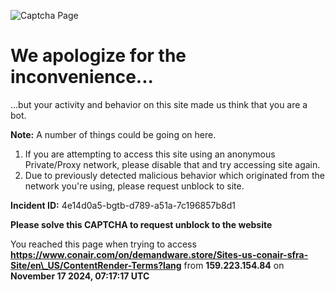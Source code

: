 ![Captcha Page](https://captcha.perfdrive.com/captcha-public/images/ss_captcha.png)

We apologize for the inconvenience...
=====================================

...but your activity and behavior on this site made us think that you are a bot.

**Note:** A number of things could be going on here.

1. If you are attempting to access this site using an anonymous Private/Proxy network, please disable that and try accessing site again.
2. Due to previously detected malicious behavior which originated from the network you're using, please request unblock to site.

**Incident ID:** 4e14d0a5-bgtb-d789-a51a-7c196857b8d1

  

**Please solve this CAPTCHA to request unblock to the website**

  

  

  
  

You reached this page when trying to access **https://www.conair.com/on/demandware.store/Sites-us-conair-sfra-Site/en\_US/ContentRender-Terms?lang** from **159.223.154.84** on **November 17 2024, 07:17:17 UTC**